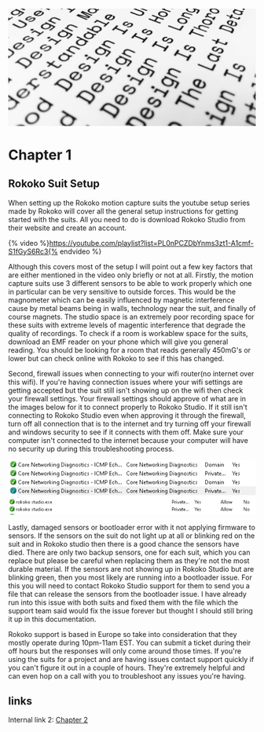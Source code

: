 ![Image of Rams' 10 principles of good design](/assets/image.jpg)

# Chapter 1

## Rokoko Suit Setup

When setting up the Rokoko motion capture suits the youtube setup series made by Rokoko will cover all the general setup instructions for getting started with the suits. All you need to do is download Rokoko Studio from their website and create an account. 

{% video %}https://youtube.com/playlist?list=PL0nPCZDbYnms3zt1-A1cmf-S1fGyS6Rc3{% endvideo %}

Although this covers most of the setup I will point out a few key factors that are either mentioned in the video only briefly or not at all. Firstly, the motion capture suits use 3 different sensors to be able to work properly which one in particular can be very sensitive to outside forces. This would be the magnometer which can be easily influenced by magnetic interference cause by metal beams being in walls, technology near the suit, and finally of course magnets. The studio space is an extremely poor recording space for these suits with extreme levels of magentic interference that degrade the quality of recordings. To check if a room is workablew space for the suits, download an EMF reader on your phone which will give you general reading. You should be looking for a room that reads generally 450mG's or lower but can check online with Rokoko to see if this has changed. 

Second, firewall issues when connecting to your wifi router(no internet over this wifi). If you're having connection issues where your wifi settings are getting accepted but the suit still isn't showing up on the wifi then check your firewall settings. Your firewall settings should approve of what are in the images below for it to connect properly to Rokoko Studio. If it still isn't connecting to Rokoko Studio even when approving it through the firewall, turn off all connection that is to the internet and try turning off your firewall and windows security to see if it connects with them off. Make sure your computer isn't connected to the internet because your computer will have no security up during this troubleshooting process.

![Hidden Firewall Changes](/assets/firewall1.png)
![Rokoko Studio Firewall](/assets/firewall2.png)

Lastly, damaged sensors or bootloader error with it not applying firmware to sensors. If the sensors on the suit do not light up at all or blinking red on the suit and in Rokoko studio then there is a good chance the sensors have died. There are only two backup sensors, one for each suit, which you can replace but please be careful when replacing them as they're not the most durable material. If the sensors are not showing up in Rokoko Studio but are blinking green, then you most likely are running into a bootloader issue. For this you will need to contact Rokoko Studio support for them to send you a file that can release the sensors from the bootloader issue. I have already run into this issue with both suits and fixed them with the file which the support team said would fix the issue forever but thought I should still bring it up in this documentation.

Rokoko support is based in Europe so take into consideration that they mostly operate during 10pm-11am EST. You can submit a ticket during their off hours but the responses will only come around those times. If you're using the suits for a project and are having issues contact support quickly if you can't figure it out in a couple of hours. They're extremely helpful and can even hop on a call with you to troubleshoot any issues you're having.


## links

Internal link 2: [Chapter 2](/pages/chapter-2.md)

